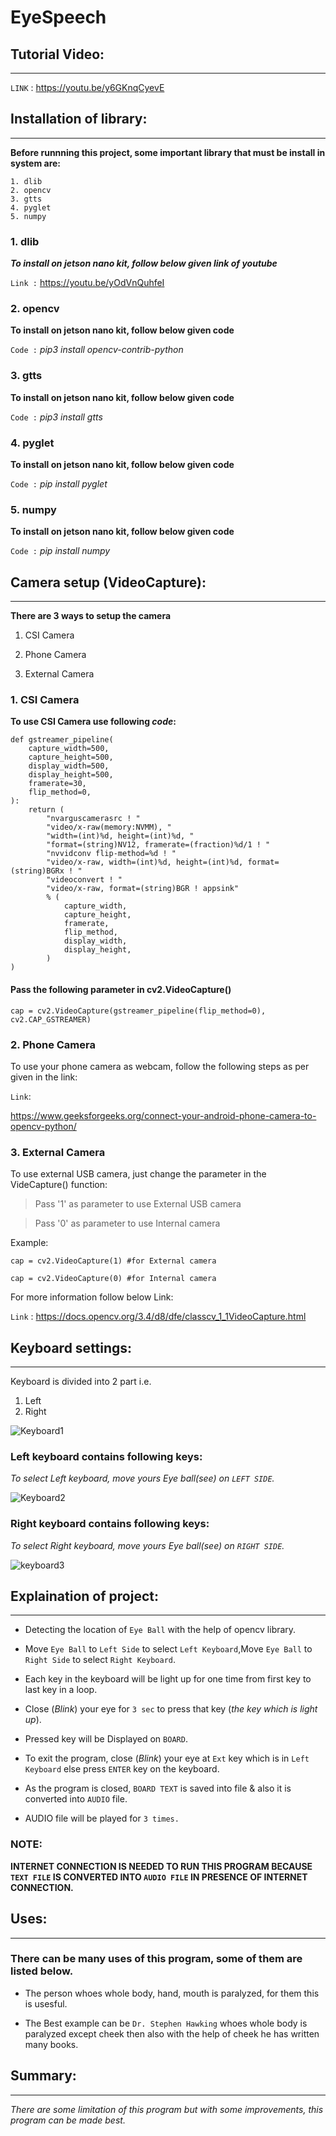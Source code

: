 # EyeSpeech
>

## Tutorial Video:
---

`LINK` : https://youtu.be/y6GKnqCyevE
>
## Installation of library:
---

**Before runnning this project, some important library that must be install in system are:**

    1. dlib
    2. opencv
    3. gtts
    4. pyglet
    5. numpy

### 1. dlib
***To install on jetson nano kit, follow below given link of youtube***

`Link :`  https://youtu.be/yOdVnQuhfeI

### 2. opencv
**To install on jetson nano kit, follow below given code**

`Code :`  *pip3 install opencv-contrib-python*

### 3. gtts
**To install on jetson nano kit, follow below given code**

`Code :`  *pip3 install gtts*

### 4. pyglet
**To install on jetson nano kit, follow below given code**

`Code :`  *pip install pyglet*

### 5. numpy
**To install on jetson nano kit, follow below given code**

`Code :`  *pip install numpy*



>

## Camera setup (VideoCapture):
---

**There are 3 ways to setup the camera**

1. CSI Camera

2. Phone Camera

3. External Camera

### 1. CSI Camera
**To use CSI Camera use following  *code*:**

    def gstreamer_pipeline(
        capture_width=500,
        capture_height=500,
        display_width=500,
        display_height=500,
        framerate=30,
        flip_method=0,
    ):
        return (
            "nvarguscamerasrc ! "
            "video/x-raw(memory:NVMM), "
            "width=(int)%d, height=(int)%d, "
            "format=(string)NV12, framerate=(fraction)%d/1 ! "
            "nvvidconv flip-method=%d ! "
            "video/x-raw, width=(int)%d, height=(int)%d, format=(string)BGRx ! "
            "videoconvert ! "
            "video/x-raw, format=(string)BGR ! appsink"
            % (
                capture_width,
                capture_height,
                framerate,
                flip_method,
                display_width,
                display_height,
            )
    )

#### Pass the following parameter in cv2.VideoCapture()
    cap = cv2.VideoCapture(gstreamer_pipeline(flip_method=0), cv2.CAP_GSTREAMER) 


### 2. Phone Camera
To use your phone camera as webcam, follow the following steps as per given in the link:

`Link`: 

https://www.geeksforgeeks.org/connect-your-android-phone-camera-to-opencv-python/

### 3. External Camera

To use external USB camera, just change the parameter in the VideCapture() function:

>Pass '1' as parameter to use External USB camera

>Pass '0' as parameter to use Internal camera

Example:
    
    cap = cv2.VideoCapture(1) #for External camera 

    cap = cv2.VideoCapture(0) #for Internal camera

For more information follow below Link:

`Link` : 
https://docs.opencv.org/3.4/d8/dfe/classcv_1_1VideoCapture.html
>

## Keyboard settings:
---

Keyboard is divided into 2 part i.e. 
1. Left
2. Right

![Keyboard1](Images/Keyboard1.png)

### Left keyboard contains following keys:
*To select Left keyboard, move yours Eye ball(see) on `LEFT SIDE`.*

![Keyboard2](Images/Keyboard2.png)

### Right keyboard contains following keys:
*To select Right keyboard, move yours Eye ball(see) on `RIGHT SIDE`.*

![keyboard3](https://user-images.githubusercontent.com/79536149/172660925-de7a6585-2269-4f26-93a7-51c99210c371.png)

>
## Explaination of project:
---
- Detecting the location of `Eye Ball` with the help of opencv library.

- Move `Eye Ball` to `Left Side` to select `Left Keyboard`,Move `Eye Ball` to `Right Side` to select `Right Keyboard`.

- Each key in the keyboard will be light up for one time from first key to last key in a loop.

- Close (*Blink*) your eye for `3 sec` to press that key (*the key which is light up*).

- Pressed key will be Displayed on `BOARD`.

- To exit the program, close (*Blink*) your eye at `Ext` key which is in `Left Keyboard` else press `ENTER` key on the keyboard.

- As the program is closed, `BOARD TEXT` is saved into file & also it is converted into `AUDIO` file.

- AUDIO file will be played for `3 times.`

### NOTE:
**INTERNET CONNECTION IS NEEDED TO RUN THIS PROGRAM BECAUSE `TEXT FILE` IS CONVERTED INTO `AUDIO FILE` IN PRESENCE OF INTERNET CONNECTION.**

>
## Uses:
---
### There can be many uses of this program, some of them are listed below.

- The person whoes whole body, hand, mouth is paralyzed, for them this is usesful.

- The Best example can be `Dr. Stephen Hawking` whoes whole body is paralyzed except cheek then also with the help of cheek he has written many books.

>
## Summary:
***
*There are some limitation of this program but with some improvements, this program can be made best.*



